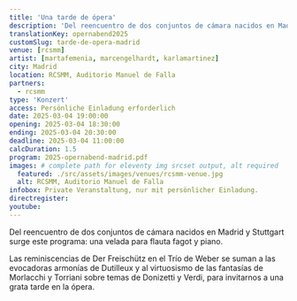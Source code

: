 ```yaml
---
title: 'Una tarde de ópera'
description: 'Del reencuentro de dos conjuntos de cámara nacidos en Madrid y Stuttgart surge este programa: una velada para flauta fagot y piano.'
translationKey: opernabend2025
customSlug: tarde-de-opera-madrid
venue: [rcsmm]
artist: [martafemenia, marcengelhardt, karlamartinez]
city: Madrid
location: RCSMM, Auditorio Manuel de Falla
partners:
  - rcsmm
type: 'Konzert'
access: Persönliche Einladung erforderlich
date: 2025-03-04 19:00:00
opening: 2025-03-04 18:30:00
ending: 2025-03-04 20:30:00
deadline: 2025-03-04 11:00:00
calcDuration: 1.5
program: 2025-opernabend-madrid.pdf
images: # complete path for eleventy img srcset output, alt required
  featured: ./src/assets/images/venues/rcsmm-venue.jpg
  alt: RCSMM, Auditorio Manuel de Falla
infobox: Private Veranstaltung, nur mit persönlicher Einladung.
directregister:
youtube:
---
```


Del reencuentro de dos conjuntos de cámara nacidos en Madrid y Stuttgart surge este programa: una velada para flauta fagot y piano.

Las reminiscencias de Der Freischütz en el Trío de Weber se suman a las evocadoras armonías de Dutilleux y al virtuosismo de las fantasías de Morlacchi y Torriani sobre temas de Donizetti y Verdi, para invitarnos a una grata tarde en la ópera.
